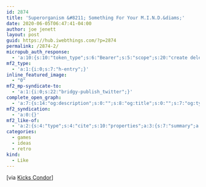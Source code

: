 ```yaml
---
id: 2874
title: 'Superorganism &#8211; Something For Your M.I.N.D.&diams;'
date: 2020-06-05T06:47:41-04:00
author: joe jenett
layout: post
guid: https://hub.iwebthings.com/?p=2874
permalink: /2874-2/
micropub_auth_response:
  - 'a:10:{s:10:"token_type";s:6:"Bearer";s:5:"scope";s:20:"create delete update";s:2:"me";s:27:"https://hub.iwebthings.com/";s:9:"issued_by";s:54:"https://hub.iwebthings.com/wp-json/indieauth/1.0/token";s:9:"client_id";s:20:"https://omnibear.com";s:11:"client_name";s:8:"Omnibear";s:11:"client_icon";s:29:"https://omnibear.com/logo.svg";s:9:"issued_at";i:1591353809;s:4:"user";i:1;s:13:"last_accessed";i:1591353852;}'
mf2_type:
  - 'a:1:{i:0;s:7:"h-entry";}'
inline_featured_image:
  - "0"
mf2_mp-syndicate-to:
  - 'a:1:{i:0;s:22:"bridgy-publish_twitter";}'
complete_open_graph:
  - 'a:7:{s:14:"og:description";s:0:"";s:8:"og:title";s:0:"";s:7:"og:type";s:0:"";s:12:"twitter:card";s:7:"summary";s:15:"twitter:creator";s:0:"";s:19:"twitter:description";s:0:"";s:8:"og:image";s:0:"";}'
mf2_syndication:
  - 'a:0:{}'
mf2_like-of:
  - 'a:2:{s:4:"type";s:4:"cite";s:10:"properties";a:3:{s:7:"summary";a:1:{i:0;s:51:"Escape the internet. Find Orono. Click to play now.";}s:4:"name";a:1:{i:0;s:43:"Superorganism - Something For Your M.I.N.D.";}s:3:"url";a:1:{i:0;s:27:"https://escapetheinter.net/";}}}'
categories:
  - games
  - ideas
  - retro
kind:
  - Like
---
```

[via [Kicks Condor](https://www.kickscondor.com/escapetheinter.net "")]